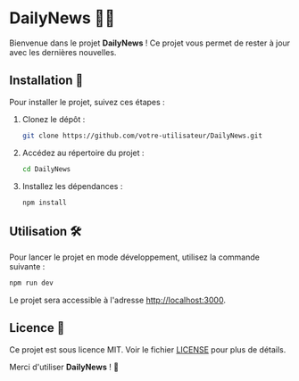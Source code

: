 # DailyNews 📅📰

Bienvenue dans le projet **DailyNews** ! Ce projet vous permet de rester à jour avec les dernières nouvelles.

## Installation 🚀

Pour installer le projet, suivez ces étapes :

1. Clonez le dépôt :
    ```bash
    git clone https://github.com/votre-utilisateur/DailyNews.git
    ```
2. Accédez au répertoire du projet :
    ```bash
    cd DailyNews
    ```
3. Installez les dépendances :
    ```bash
    npm install
    ```

## Utilisation 🛠️

Pour lancer le projet en mode développement, utilisez la commande suivante :
```bash
npm run dev
```

Le projet sera accessible à l'adresse [http://localhost:3000](http://localhost:3000).

## Licence 📄

Ce projet est sous licence MIT. Voir le fichier [LICENSE](LICENSE) pour plus de détails.

Merci d'utiliser **DailyNews** ! 🎉